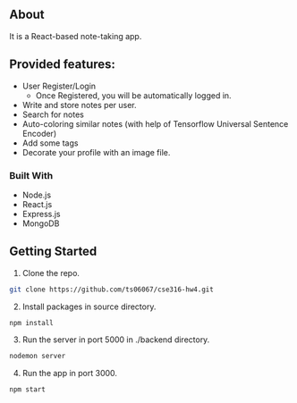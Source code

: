 ## About
It is a React-based note-taking app.

## Provided features:
  * User Register/Login
      * Once Registered, you will be automatically logged in.
  * Write and store notes per user.
  * Search for notes
  * Auto-coloring similar notes (with help of Tensorflow Universal Sentence Encoder)
  * Add some tags
  * Decorate your profile with an image file.

### Built With
* Node.js
* React.js
* Express.js
* MongoDB

## Getting Started
1. Clone the repo.
  ```sh
  git clone https://github.com/ts06067/cse316-hw4.git
  ```
2. Install packages in source directory.
  ```sh
  npm install
  ```
3. Run the server in port 5000 in ./backend directory.
  ```sh
  nodemon server
  ```
4. Run the app in port 3000.
  ```sh
  npm start
  ```
